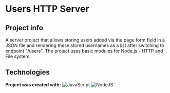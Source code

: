#  Users HTTP Server

## Project info
A server project that allows storing users added via the page form field in a JSON file and rendering these stored usernames as a list after switching to endpoint "/users". The project uses basic modules for Node.js - HTTP and File system.

## Technologies
**Project was created with:**
![JavaScript](https://img.shields.io/badge/javascript-%23323330.svg?style=for-the-badge&logo=javascript&logoColor=%23F7DF1E) ![NodeJS](https://img.shields.io/badge/node.js-6DA55F?style=for-the-badge&logo=node.js&logoColor=white)
 
